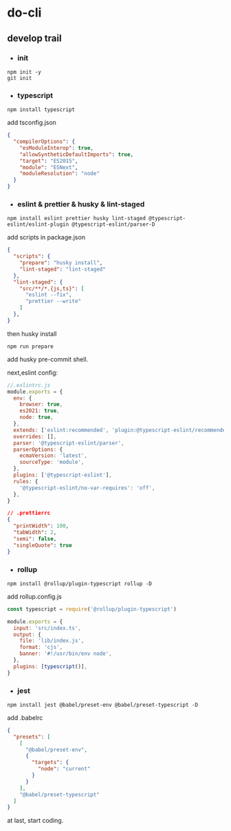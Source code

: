 # do-cli

## develop trail

- ### init 

```shell
npm init -y
git init
```

- ### typescript

```shell
npm install typescript
```

add tsconfig.json

```json
{
  "compilerOptions": {
    "esModuleInterop": true,
    "allowSyntheticDefaultImports": true,
    "target": "ES2015",
    "module": "ESNext",
    "moduleResolution": "node"
  }
}
```

- ### eslint & prettier & husky & lint-staged

```shell
npm install eslint prettier husky lint-staged @typescript-eslint/eslint-plugin @typescript-eslint/parser-D
```

add scripts in package.json

```json
{
  "scripts": {
    "prepare": "husky install",
    "lint-staged": "lint-staged"
  },
  "lint-staged": {
    "src/**/*.{js,ts}": [
      "eslint --fix",
      "prettier --write"
    ]
  },
}
```

then husky install 

```shell
npm run prepare
```

add husky pre-commit shell.

next,eslint config:

```js
//.eslintrc.js
module.exports = {
  env: {
    browser: true,
    es2021: true,
    node: true,
  },
  extends: ['eslint:recommended', 'plugin:@typescript-eslint/recommended'],
  overrides: [],
  parser: '@typescript-eslint/parser',
  parserOptions: {
    ecmaVersion: 'latest',
    sourceType: 'module',
  },
  plugins: ['@typescript-eslint'],
  rules: {
    '@typescript-eslint/no-var-requires': 'off',
  },
}
```

```json
// .prettierrc
{
  "printWidth": 100,
  "tabWidth": 2,
  "semi": false,
  "singleQuote": true
}

```

- ### rollup

```shell
npm install @rollup/plugin-typescript rollup -D
```

add rollup.config.js

```js
const typescript = require('@rollup/plugin-typescript')

module.exports = {
  input: 'src/index.ts',
  output: {
    file: 'lib/index.js',
    format: 'cjs',
    banner: '#!/usr/bin/env node',
  },
  plugins: [typescript()],
}

```

- ### jest

```shell
npm install jest @babel/preset-env @babel/preset-typescript -D
```

add .babelrc

```json
{
  "presets": [
    [
      "@babel/preset-env",
      {
        "targets": {
          "node": "current"
        }
      }
    ],
    "@babel/preset-typescript"
  ]
}

```

at last, start coding.